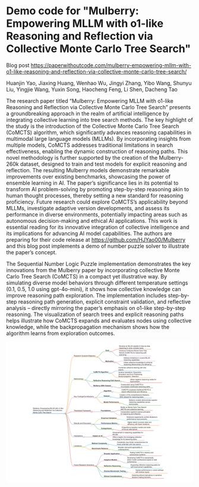 # Demo code for "Mulberry: Empowering MLLM with o1-like Reasoning and Reflection via Collective Monte Carlo Tree Search"

Blog post <https://paperwithoutcode.com/mulberry-empowering-mllm-with-o1-like-reasoning-and-reflection-via-collective-monte-carlo-tree-search/>

Huanjin Yao, Jiaxing Huang, Wenhao Wu, Jingyi Zhang, Yibo Wang, Shunyu Liu, Yingjie Wang, Yuxin Song, Haocheng Feng, Li Shen, Dacheng Tao


The research paper titled “Mulberry: Empowering MLLM with o1-like Reasoning and Reflection via Collective Monte Carlo Tree Search” presents a groundbreaking approach in the realm of artificial intelligence by integrating collective learning into tree search methods. The key highlight of the study is the introduction of the Collective Monte Carlo Tree Search (CoMCTS) algorithm, which significantly advances reasoning capabilities in multimodal large language models (MLLMs). By incorporating insights from multiple models, CoMCTS addresses traditional limitations in search effectiveness, enabling the dynamic construction of reasoning paths. This novel methodology is further supported by the creation of the Mulberry-260k dataset, designed to train and test models for explicit reasoning and reflection. The resulting Mulberry models demonstrate remarkable improvements over existing benchmarks, showcasing the power of ensemble learning in AI. The paper’s significance lies in its potential to transform AI problem-solving by promoting step-by-step reasoning akin to human thought processes, thereby setting a new standard for reasoning proficiency. Future research could explore CoMCTS’s applicability beyond MLLMs, investigate adaptive version developments, and assess its performance in diverse environments, potentially impacting areas such as autonomous decision-making and ethical AI applications. This work is essential reading for its innovative integration of collective intelligence and its implications for advancing AI model capabilities. The authors are preparing for their code release at <https://github.com/HJYao00/Mulberry> and this blog post implements a demo of number puzzle solver to illustrate the paper’s concept.

The Sequential Number Logic Puzzle implementation demonstrates the key innovations from the Mulberry paper by incorporating collective Monte Carlo Tree Search (CoMCTS) in a compact yet illustrative way. By simulating diverse model behaviors through different temperature settings (0.1, 0.5, 1.0 using gpt-4o-mini), it shows how collective knowledge can improve reasoning path exploration. The implementation includes step-by-step reasoning path generation, explicit constraint validation, and reflective analysis – directly mirroring the paper’s emphasis on o1-like step-by-step reasoning. The visualization of search trees and explicit reasoning paths helps illustrate how CoMCTS expands and evaluates nodes using collective knowledge, while the backpropagation mechanism shows how the algorithm learns from exploration outcomes.

![alt text](2412.18319v1-markmap.md.png)